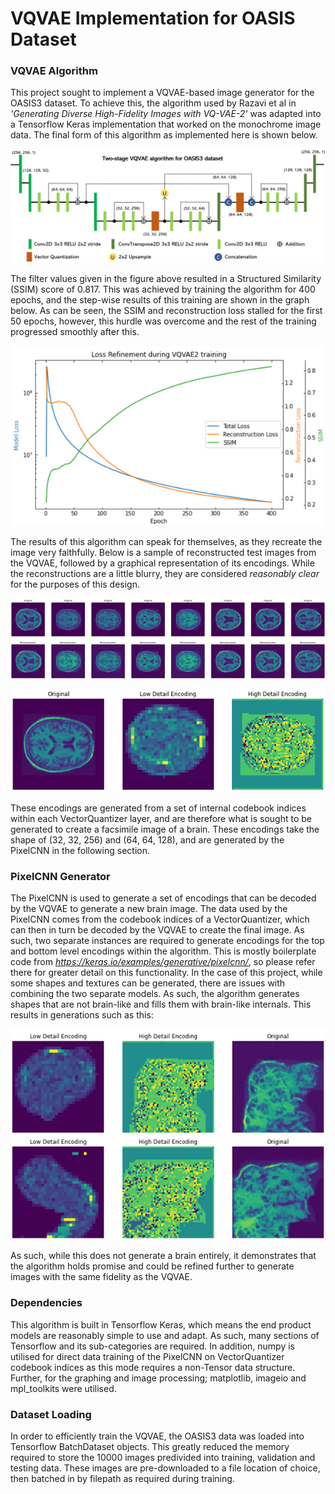 # VQVAE Implementation for OASIS Dataset

### VQVAE Algorithm
This project sought to implement a VQVAE-based image generator for the OASIS3 dataset. To achieve this, the algorithm used by Razavi et al in *'Generating Diverse High-Fidelity Images with VQ-VAE-2'* was adapted into a Tensorflow Keras implementation that worked on the monochrome image data. The final form of this algorithm as implemented here is shown below.

![vqvae_diagram](images/vqvae_diagram.png)

The filter values given in the figure above resulted in a Structured Similarity (SSIM) score of 0.817. This was achieved by training the algorithm for 400 epochs, and the step-wise results of this training are shown in the graph below. As can be seen, the SSIM and reconstruction loss stalled for the first 50 epochs, however, this hurdle was overcome and the rest of the training progressed smoothly after this.

![vqvae_loss](images/vqvae_losses.png)

The results of this algorithm can speak for themselves, as they recreate the image very faithfully. Below is a sample of reconstructed test images from the VQVAE, followed by a graphical representation of its encodings. While the reconstructions are a little blurry, they are considered *reasonably clear* for the purposes of this design.

![vqvae_recon](images/vqvae_reconstructions.png)

![vqvae_encoded](images/vqvae_encodings.png)

These encodings are generated from a set of internal codebook indices within each VectorQuantizer layer, and are therefore what is sought to be generated to create a facsimile image of a brain. These encodings take the shape of (32, 32, 256) and (64, 64, 128), and are generated by the PixelCNN in the following section.


### PixelCNN Generator
The PixelCNN is used to generate a set of encodings that can be decoded by the VQVAE to generate a new brain image. The data used by the PixelCNN comes from the codebook indices of a VectorQuantizer, which can then in turn be decoded by the VQVAE to create the final image. As such, two separate instances are required to generate encodings for the top and bottom level encodings within the algorithm. This is mostly boilerplate code from *https://keras.io/examples/generative/pixelcnn/*, so please refer there for greater detail on this functionality. In the case of this project, while some shapes and textures can be generated, there are issues with combining the two separate models. As such, the algorithm generates shapes that are not brain-like and fills them with brain-like internals. This results in generations such as this:

![pixel_cnn](images/pixelcnn_generations.png)

As such, while this does not generate a brain entirely, it demonstrates that the algorithm holds promise and could be refined further to generate images with the same fidelity as the VQVAE.

### Dependencies
This algorithm is built in Tensorflow Keras, which means the end product models are reasonably simple to use and adapt. As such, many sections of Tensorflow and its sub-categories are required. In addition, numpy is utilised for direct data training of the PixelCNN on VectorQuantizer codebook indices as this mode requires a non-Tensor data structure. Further, for the graphing and image processing; matplotlib, imageio and mpl_toolkits were utilised.

### Dataset Loading
In order to efficiently train the VQVAE, the OASIS3 data was loaded into Tensorflow BatchDataset objects. This greatly reduced the memory required to store the 10000 images predivided into training, validation and testing data. These images are pre-downloaded to a file location of choice, then batched in by filepath as required during training.
